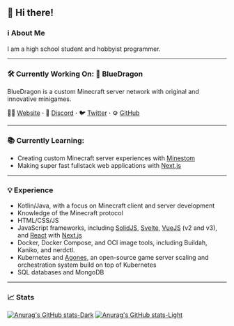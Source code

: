 ## 👋 Hi there! 
### ℹ About Me
I am a high school student and hobbyist programmer.

---

### 🛠 Currently Working On: 🐲 BlueDragon
BlueDragon is a custom Minecraft server network with original and innovative minigames.

👨‍💻 [Website](https://bluedragonmc.com) **·**
💬 [Discord](https://bluedragonmc.com/discord) **·**
🐦 [Twitter](https://bluedragonmc.com/twitter) **·**
⚙ [GitHub](https://bluedragonmc.com/github)

---

### 📚 Currently Learning:
- Creating custom Minecraft server experiences with [Minestom](https://minestom.net/)
- Making super fast fullstack web applications with [Next.js](https://nextjs.org/)

---

### 💡 Experience
- Kotlin/Java, with a focus on Minecraft client and server development
- Knowledge of the Minecraft protocol
- HTML/CSS/JS
- JavaScript frameworks, including [SolidJS](https://www.solidjs.com/), [Svelte](https://svelte.dev/), [VueJS](https://vuejs.org/) (v2 and v3), and [React](https://reactjs.org/) with [Next.js](https://nextjs.org/)
- Docker, Docker Compose, and OCI image tools, including Buildah, Kaniko, and nerdctl.
- Kubernetes and [Agones](https://agones.dev), an open-source game server scaling and orchestration system build on top of Kubernetes
- SQL databases and MongoDB

---

### 📈 Stats
[![Anurag's GitHub stats-Dark](https://github-readme-stats-lemon-beta.vercel.app/api?username=fluxcapacitor2&show_icons=true&theme=dark#gh-dark-mode-only)](https://github.com/anuraghazra/github-readme-stats#gh-dark-mode-only)
[![Anurag's GitHub stats-Light](https://github-readme-stats-lemon-beta.vercel.app/api?username=fluxcapacitor2&show_icons=true&theme=default#gh-light-mode-only)](https://github.com/anuraghazra/github-readme-stats#gh-light-mode-only)
